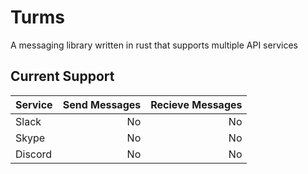 # Turms
A messaging library written in rust that supports multiple API services

## Current Support

| Service       | Send Messages | Recieve Messages |
| ------------- |--------------:|-----------------:| 
| Slack         | No            | No               |
| Skype         | No            | No               |
| Discord       | No            | No               |
